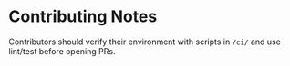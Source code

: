 # Contributing Notes

Contributors should verify their environment with scripts in `/ci/` and use lint/test before opening PRs.
